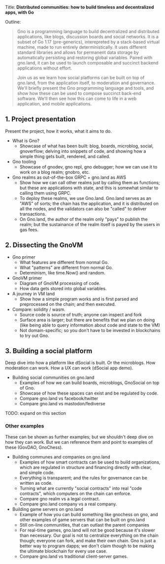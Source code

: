 Title: **Distributed communities: how to build timeless and decentralized apps, with Go**

Outline:

>Gno is a programming language to build decentralized and distributed applications,
>like blogs, discussion boards and social networks. It is a subset of Go 1.17
>(pre-generics), interepreted by a stack-based virtual machine, made to run
>entirely deterministically. It uses different standard libraries and allows for
>permanent data storage by automatically persisting and restoring global
>variables. Paired with gno.land, it can be used to launch composable and
>succinct backend applications without effort.
>
>Join us as we learn how social platforms can be built on top of gno.land, from
>the application itself, to moderation and governance. We'll briefly present
>the Gno programming language and tools, and show how these can be used to
>compose succinct back-end software. We'll then see how this can come to life in
>a web application, and mobile applications.

## 1. Project presentation

Present the project, how it works, what it aims to do.

- What is Gno?
	- Showcase of what has been built: blog, boards, microblog, social, gnoverflow; delving into snippets of code, and showing how a simple thing gets built, rendered, and called.
- Gno tooling
	- Showcase of gnodev, gno repl, gno debugger; how we can use it to work on a blog realm; gnobro, etc.
- Gno realms as out-of-the-box GRPC + gno.land as AWS
	- Show how we can call other realms just by calling them as functions; but these are applications with state, and this is somewhat similar to calling them using GRPC.
	- To deploy these realms, we use Gno.land. Gno.land serves as an "AWS" of sorts; the chain has the application, and it is distributed on all the nodes, and the validators can also be "called" to deliver transactions.
	- On Gno.land, the author of the realm only "pays" to publish the realm; but the sustainance of the realm itself is payed by the users in gas fees.

## 2. Dissecting the GnoVM

- Gno primer
	- What features are different from normal Go.
	- What "patterns" are different from normal Go.
	- Determinism, like time.Now() and random.
- GnoVM primer
	- Diagram of GnoVM processing of code.
	- How data gets stored into global variables.
- A journey in VM land
	- Show how a simple program works and is first parsed and preprocessed on the chain; and then executed.
- Compare: solidity / wasm.
	- Source code is source of truth; anyone can inspect and fork
	- Surface area is larger; but there are benefits that we plan on doing (like being able to query information about code and state to the VM)
	- Not domain-specific; so you don't have to be invested in blockchains to try out Gno.

## 3. Building a social platform

Deep dive into how a platform like dSocial is built. Or the microblogs. How
moderation can work. How a UX can work (dSocial app demo).

- Building social communities on gno.land
	- Examples of how we can build boards, microblogs, GnoSocial on top of Gno.
	- Showcase of how these spaces can exist and be regulated by code.
	- Compare gno.land vs facebook/twitter
	- Compare gno.land vs mastodon/fediverse

TODO: expand on this section

### Other examples

These can be shown as further examples; but we shouldn't deep dive on how they
can work. But we can reference them and point to examples of these (GovDAO,
GnoChess).

- Building communes and companies on gno.land
	- Examples of how smart contracts can be used to build organizations, which are regulated in structure and financing directly with clear, and simple code.
	- Everything is transparent; and the rules for governance can be written as code.
	- Turning what are currently "social contracts" into real "code contracts", which computers on the chain can enforce.
	- Compare gno realm vs a legal contract.
	- Compare gno.land company vs a real company.
- Building game servers on gno.land
	- Example of how you can build something like gnochess on gno, and other examples of game servers that can be built on gno.land
	- Still on-line communities, that can outlast the parent companies
	- For real-time games, gno.land will not be good because it's slower than necessary. Our goal is not to centralize everything on the chain though; everyone can fork, and make their own chain. Gno is just a better way to program dapps; we don't claim though to be making the ultimate blockchain for every use case.
	- Compare gno.land vs traditional client-server games.

